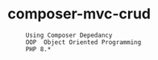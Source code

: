 # composer-mvc-crud


         Using Composer Depedancy 
         OOP  Object Oriented Programming
         PHP 8.*

